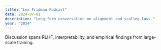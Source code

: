 ```yaml
---
title: "Lex Fridman Podcast"
date: 2024-07-01
description: "Long-form conversation on alignment and scaling laws."
year: "2024"
---
```


Discussion spans RLHF, interpretability, and empirical findings from large-scale training.
